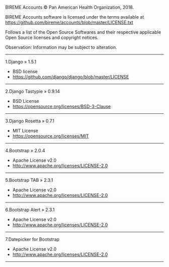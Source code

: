 BIREME Accounts © Pan American Health Organization, 2018.

BIREME Accounts software is licensed under the terms available at https://github.com/bireme/accounts/blob/master/LICENSE.txt

Follows a list of the Open Source Softwares and their respective applicable Open Source licenses and copyright notices.

Observation: Information may be subject to alteration.

***
1.Django » 1.5.1

* BSD license
* https://github.com/django/django/blob/master/LICENSE
***
2.Django Tastypie » 0.9.14

* BSD License
* https://opensource.org/licenses/BSD-3-Clause
***
3.Django Rosetta » 0.7.1

* MIT License
* https://opensource.org/licenses/MIT
***
4.Bootstrap » 2.0.4

* Apache License v2.0
* http://www.apache.org/licenses/LICENSE-2.0
***
5.Bootstrap TAB » 2.3.1

* Apache License v2.0
* http://www.apache.org/licenses/LICENSE-2.0
***
6.Bootstrap Alert » 2.3.1

* Apache License v2.0
* http://www.apache.org/licenses/LICENSE-2.0
***
7.Datepicker for Bootstrap

* Apache License v2.0
* http://www.apache.org/licenses/LICENSE-2.0
***
